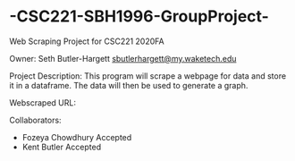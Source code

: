 # -CSC221-SBH1996-GroupProject-
Web Scraping Project for CSC221 2020FA

Owner: Seth Butler-Hargett sbutlerhargett@my.waketech.edu

Project Description: This program will scrape a webpage for data and store it in a dataframe. The data will then be used to generate a graph.

Webscraped URL: 

Collaborators:
- Fozeya Chowdhury Accepted 
- Kent Butler Accepted
